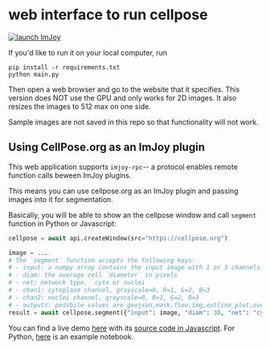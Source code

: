 # web interface to run cellpose

[![launch ImJoy](https://imjoy.io/static/badge/launch-imjoy-badge.svg)](https://imjoy.io/#/app?plugin=https://cellpose.org)

If you'd like to run it on your local computer, run
~~~
pip install -r requirements.txt
python main.py
~~~

Then open a web browser and go to the website that it specifies. This version does NOT use the GPU and only works for 2D images. It also resizes the images to 512 max on one side.

Sample images are not saved in this repo so that functionality will not work.

## Using CellPose.org as an ImJoy plugin

This web application supports `imjoy-rpc`-- a protocol enables remote function calls beween ImJoy plugins.

This means you can use cellpose.org as an ImJoy plugin and passing images into it for segmentation.

Basically, you will be able to show an the cellpose window and call `segment` function in Python or Javascript:
``` python
cellpose = await api.createWindow(src="https://cellpose.org")

image = ...
# The `segment` function accepts the following keys:
# - input: a numpy array contains the input image with 1 or 3 channels, uint8 or uint16
# - diam: the average cell `diameter` in pixels
# - net: network type,  cyto or nuclei
# - chan1: cytoplasm channel, grayscale=0, R=1, G=2, B=3
# - chan2: nuclei channel, grayscale=0, R=1, G=2, B=3
# - outputs: possbile values are geojson,mask,flow,img,outline_plot,overlay_plot,flow_plot,img_plot
result = await cellpose.segment({"input": image, "diam": 30, "net": "cyto", "chan1": 1, "chan2": 3, "outputs": "flow,mask,outline_plot,overlay_plot"})
```

You can find a live demo [here](https://ij.imjoy.io/?plugin=https://gist.github.com/oeway/c9592f23c7ee147085f0504d2f3e993a) with its [source code in Javascript](https://gist.github.com/oeway/c9592f23c7ee147085f0504d2f3e993a). For Python, [here](https://gist.github.com/oeway/cec7b38e0a8fcda294de5362c07072f0) is an example notebook.



